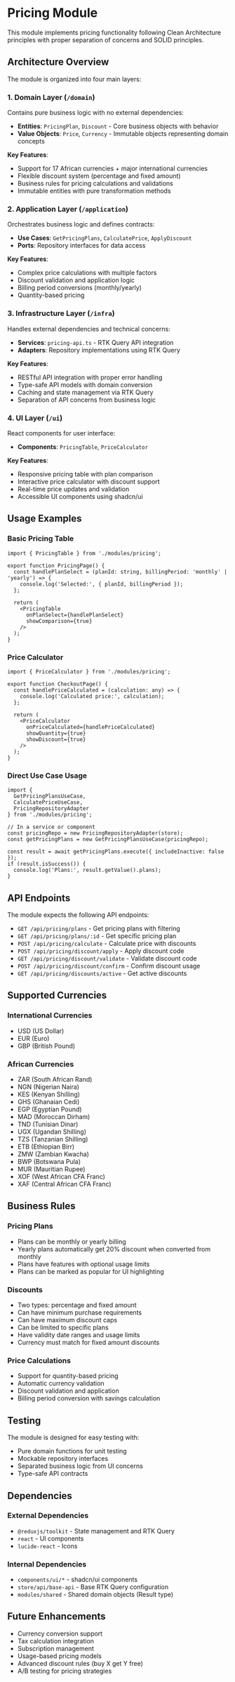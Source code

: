 # Pricing Module

This module implements pricing functionality following Clean Architecture principles with proper separation of concerns and SOLID principles.

## Architecture Overview

The module is organized into four main layers:

### 1. Domain Layer (`/domain`)
Contains pure business logic with no external dependencies:

- **Entities**: `PricingPlan`, `Discount` - Core business objects with behavior
- **Value Objects**: `Price`, `Currency` - Immutable objects representing domain concepts

**Key Features**:
- Support for 17 African currencies + major international currencies
- Flexible discount system (percentage and fixed amount)
- Business rules for pricing calculations and validations
- Immutable entities with pure transformation methods

### 2. Application Layer (`/application`)
Orchestrates business logic and defines contracts:

- **Use Cases**: `GetPricingPlans`, `CalculatePrice`, `ApplyDiscount`
- **Ports**: Repository interfaces for data access

**Key Features**:
- Complex price calculations with multiple factors
- Discount validation and application logic
- Billing period conversions (monthly/yearly)
- Quantity-based pricing

### 3. Infrastructure Layer (`/infra`)
Handles external dependencies and technical concerns:

- **Services**: `pricing-api.ts` - RTK Query API integration
- **Adapters**: Repository implementations using RTK Query

**Key Features**:
- RESTful API integration with proper error handling
- Type-safe API models with domain conversion
- Caching and state management via RTK Query
- Separation of API concerns from business logic

### 4. UI Layer (`/ui`)
React components for user interface:

- **Components**: `PricingTable`, `PriceCalculator`

**Key Features**:
- Responsive pricing table with plan comparison
- Interactive price calculator with discount support
- Real-time price updates and validation
- Accessible UI components using shadcn/ui

## Usage Examples

### Basic Pricing Table
```tsx
import { PricingTable } from './modules/pricing';

export function PricingPage() {
  const handlePlanSelect = (planId: string, billingPeriod: 'monthly' | 'yearly') => {
    console.log('Selected:', { planId, billingPeriod });
  };

  return (
    <PricingTable 
      onPlanSelect={handlePlanSelect}
      showComparison={true}
    />
  );
}
```

### Price Calculator
```tsx
import { PriceCalculator } from './modules/pricing';

export function CheckoutPage() {
  const handlePriceCalculated = (calculation: any) => {
    console.log('Calculated price:', calculation);
  };

  return (
    <PriceCalculator 
      onPriceCalculated={handlePriceCalculated}
      showQuantity={true}
      showDiscount={true}
    />
  );
}
```

### Direct Use Case Usage
```tsx
import { 
  GetPricingPlansUseCase,
  CalculatePriceUseCase,
  PricingRepositoryAdapter 
} from './modules/pricing';

// In a service or component
const pricingRepo = new PricingRepositoryAdapter(store);
const getPricingPlans = new GetPricingPlansUseCase(pricingRepo);

const result = await getPricingPlans.execute({ includeInactive: false });
if (result.isSuccess()) {
  console.log('Plans:', result.getValue().plans);
}
```

## API Endpoints

The module expects the following API endpoints:

- `GET /api/pricing/plans` - Get pricing plans with filtering
- `GET /api/pricing/plans/:id` - Get specific pricing plan
- `POST /api/pricing/calculate` - Calculate price with discounts
- `POST /api/pricing/discount/apply` - Apply discount code
- `GET /api/pricing/discount/validate` - Validate discount code
- `POST /api/pricing/discount/confirm` - Confirm discount usage
- `GET /api/pricing/discounts/active` - Get active discounts

## Supported Currencies

### International Currencies
- USD (US Dollar)
- EUR (Euro)
- GBP (British Pound)

### African Currencies
- ZAR (South African Rand)
- NGN (Nigerian Naira)
- KES (Kenyan Shilling)
- GHS (Ghanaian Cedi)
- EGP (Egyptian Pound)
- MAD (Moroccan Dirham)
- TND (Tunisian Dinar)
- UGX (Ugandan Shilling)
- TZS (Tanzanian Shilling)
- ETB (Ethiopian Birr)
- ZMW (Zambian Kwacha)
- BWP (Botswana Pula)
- MUR (Mauritian Rupee)
- XOF (West African CFA Franc)
- XAF (Central African CFA Franc)

## Business Rules

### Pricing Plans
- Plans can be monthly or yearly billing
- Yearly plans automatically get 20% discount when converted from monthly
- Plans have features with optional usage limits
- Plans can be marked as popular for UI highlighting

### Discounts
- Two types: percentage and fixed amount
- Can have minimum purchase requirements
- Can have maximum discount caps
- Can be limited to specific plans
- Have validity date ranges and usage limits
- Currency must match for fixed amount discounts

### Price Calculations
- Support for quantity-based pricing
- Automatic currency validation
- Discount validation and application
- Billing period conversion with savings calculation

## Testing

The module is designed for easy testing with:
- Pure domain functions for unit testing
- Mockable repository interfaces
- Separated business logic from UI concerns
- Type-safe API contracts

## Dependencies

### External Dependencies
- `@reduxjs/toolkit` - State management and RTK Query
- `react` - UI components
- `lucide-react` - Icons

### Internal Dependencies
- `components/ui/*` - shadcn/ui components
- `store/api/base-api` - Base RTK Query configuration
- `modules/shared` - Shared domain objects (Result type)

## Future Enhancements

- Currency conversion support
- Tax calculation integration
- Subscription management
- Usage-based pricing models
- Advanced discount rules (buy X get Y free)
- A/B testing for pricing strategies